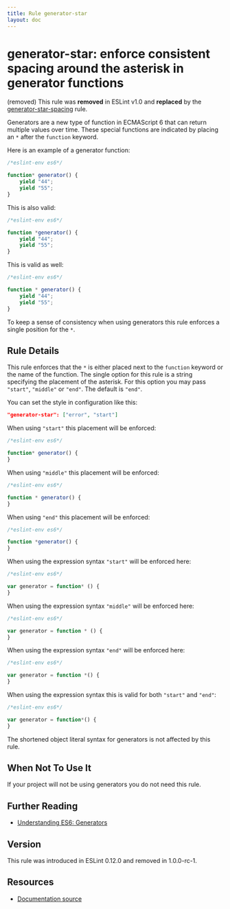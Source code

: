 ```yaml
---
title: Rule generator-star
layout: doc
---
```

<!-- Note: No pull requests accepted for this file. See README.md in the root directory for details. -->

# generator-star: enforce consistent spacing around the asterisk in generator functions

(removed) This rule was **removed** in ESLint v1.0 and **replaced** by the [generator-star-spacing](generator-star-spacing) rule.

Generators are a new type of function in ECMAScript 6 that can return multiple values over time.
These special functions are indicated by placing an `*` after the `function` keyword.

Here is an example of a generator function:

```js
/*eslint-env es6*/

function* generator() {
    yield "44";
    yield "55";
}
```

This is also valid:

```js
/*eslint-env es6*/

function *generator() {
    yield "44";
    yield "55";
}
```

This is valid as well:

```js
/*eslint-env es6*/

function * generator() {
    yield "44";
    yield "55";
}
```

To keep a sense of consistency when using generators this rule enforces a single position for the `*`.

## Rule Details

This rule enforces that the `*` is either placed next to the `function` keyword or the name of the function. The single
option for this rule is a string specifying the placement of the asterisk. For this option you may pass
`"start"`, `"middle"` or `"end"`. The default is `"end"`.

You can set the style in configuration like this:

```json
"generator-star": ["error", "start"]
```

When using `"start"` this placement will be enforced:

```js
/*eslint-env es6*/

function* generator() {
}
```

When using `"middle"` this placement will be enforced:

```js
/*eslint-env es6*/

function * generator() {
}
```

When using `"end"` this placement will be enforced:

```js
/*eslint-env es6*/

function *generator() {
}
```

When using the expression syntax `"start"` will be enforced here:

```js
/*eslint-env es6*/

var generator = function* () {
}
```

When using the expression syntax `"middle"` will be enforced here:

```js
/*eslint-env es6*/

var generator = function * () {
}
```

When using the expression syntax `"end"` will be enforced here:

```js
/*eslint-env es6*/

var generator = function *() {
}
```

When using the expression syntax this is valid for both `"start"` and `"end"`:

```js
/*eslint-env es6*/

var generator = function*() {
}
```

The shortened object literal syntax for generators is not affected by this rule.

## When Not To Use It

If your project will not be using generators you do not need this rule.

## Further Reading

* [Understanding ES6: Generators](https://leanpub.com/understandinges6/read/#leanpub-auto-generators)

## Version

This rule was introduced in ESLint 0.12.0 and removed in 1.0.0-rc-1.

## Resources

* [Documentation source](https://github.com/eslint/eslint/tree/master/docs/rules/generator-star.md)
